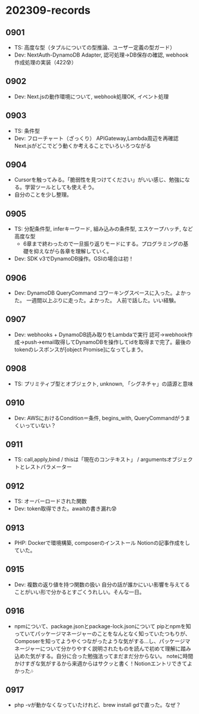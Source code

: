 # 202309-records
## 0901
- TS: 高度な型（タプルについての型推論、ユーザー定義の型ガード）
- Dev: NextAuth-DynamoDB Adapter, 認可処理→DB保存の確認, webhook作成処理の実装（422😰）

## 0902
- Dev: Next.jsの動作環境について, webhook処理OK, イベント処理

## 0903
- TS: 条件型
- Dev: フローチャート（ざっくり）
APIGateway,Lambda周辺を再確認
Next.jsがどこでどう動くか考えることでいろいろつながる

## 0904
- Cursorを触ってみる。「脆弱性を見つけてください」がいい感じ、勉強になる。学習ツールとしても使えそう。
- 自分のことを少し整理。

## 0905
- TS: 分配条件型, inferキーワード, 組み込みの条件型, エスケープハッチ, など高度な型
    - 6章まで終わったので一旦振り返りモードにする。プログラミングの基礎を抑えながら各章を理解していく。
- Dev: SDK v3でDynamoDB操作。GSIの場合は初！

## 0906
- Dev: DynamoDB QueryCommand
コワーキングスペースに入った。よかった。
一週間以上ぶりに走った。よかった。
人前で話した。いい経験。

## 0907
- Dev: webhooks + DynamoDB読み取りをLambdaで実行
認可→webhook作成→push→email取得してDynamoDBを操作してidを取得まで完了。最後のtokenのレスポンスが[object Promise]になってしまう。

## 0908
- TS: プリミティブ型とオブジェクト, unknown, 「シグネチャ」の語源と意味

## 0910
- Dev: AWSにおけるCondition＝条件, begins_with, QueryCommandがうまくいっていない？

## 0911
- TS: call,apply,bind / thisは「現在のコンテキスト」 / argumentsオブジェクトとレストパラメーター

## 0912
- TS: オーバーロードされた関数
- Dev: token取得できた。awaitの書き漏れ😰

## 0913
- PHP: Dockerで環境構築, composerのインストール
Notionの記事作成をしていた。

## 0915
- Dev: 複数の返り値を持つ関数の扱い
自分の話が誰かにいい影響を与えてることがいい形で分かるとすごくうれしい。そんな一日。

## 0916
- npmについて、package.jsonとpackage-lock.jsonについて
pipとnpmを知っていてパッケージマネージャーのことをなんとなく知っていたつもりが、Composerを知ってようやくつながったような気がする…し、パッケージマネージャーについて分かりやすく説明されたものを読んで初めて理解に踏み込めた気がする。自分に合った勉強法ってまだまだ分からない。
noteに時間かけすぎな気がするから来週からはサクッと書く！Notionエントリできてよかった🎶

## 0917
- php -vが動かなくなっていたけれど、brew install gdで直った。なぜ？
